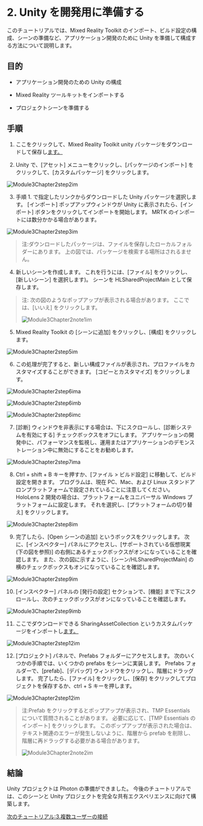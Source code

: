 # <a name="2-getting-unity-ready-for-development"></a>2. Unity を開発用に準備する 


このチュートリアルでは、Mixed Reality Toolkit のインポート、ビルド設定の構成、シーンの準備など、アプリケーション開発のために Unity を準備して構成する方法について説明します。

## <a name="objectives"></a>目的

- アプリケーション開発のための Unity の構成

- Mixed Reality ツールキットをインポートする

- プロジェクトシーンを準備する

## <a name="instructions"></a>手順

1. ここをクリックして、Mixed Reality Toolkit unity パッケージをダウンロードして保存し[ます。](https://github.com/microsoft/MixedRealityToolkit-Unity/releases/download/v2.0.0-RC2.1/Microsoft.MixedReality.Toolkit.Unity.Foundation-v2.0.0-RC2.1.unitypackage)

2. Unity で、[アセット] メニューをクリックし、[パッケージのインポート] をクリックして、[カスタムパッケージ] をクリックします。

![Module3Chapter2step2im](images/module3chapter2step2im.PNG)

3. 手順 1. で指定したリンクからダウンロードした Unity パッケージを選択します。 [インポート] ポップアップウィンドウが Unity に表示されたら、[インポート] ボタンをクリックしてインポートを開始します。 MRTK のインポートには数分かかる場合があります。

![Module3Chapter2step3im](images/module3chapter2step3im.PNG)

> 注:ダウンロードしたパッケージは、ファイルを保存したローカルフォルダーにあります。 上の図では、パッケージを検索する場所はされるません。

4. 新しいシーンを作成します。 これを行うには、[ファイル] をクリックし、[新しいシーン] を選択します)。 シーンを HLSharedProjectMain として保存します。

> 注: 次の図のようなポップアップが表示される場合があります。 ここでは、[いいえ] をクリックします。
>
> ![Module3Chapter2note1im](images/module3chapter2note1im.PNG)

5. Mixed Reality Toolkit の [シーンに追加] をクリックし、[構成] をクリックします。

![Module3Chapter2step5im](images/module3chapter2step5im.PNG)

6. この処理が完了すると、新しい構成ファイルが表示され、プロファイルをカスタマイズすることができます。 [コピーとカスタマイズ] をクリックします。

![Module3Chapter2step6ima](images/module3chapter2step6ima.PNG)

![Module3Chapter2step6imb](images/module3chapter2step6imb.PNG)

![Module3Chapter2step6imc](images/module3chapter2step6imc.PNG)

7. [診断] ウィンドウを非表示にする場合は、下にスクロールし、[診断システムを有効にする] チェックボックスをオフにします。 アプリケーションの開発中に、パフォーマンスを監視し、運用またはアプリケーションのデモンストレーション中に無効にすることをお勧めします。 

![Module3Chapter2step7ima](images/module3chapter2step7ima.PNG)

8. Ctrl + shift + B キーを押すか、[ファイル > ビルド設定] に移動して、ビルド設定を開きます。 プログラムは、現在 PC、Mac、および Linux スタンドアロンプラットフォームで設定されていることに注意してください。 HoloLens 2 開発の場合は、プラットフォームをユニバーサル Windows プラットフォームに設定します。 それを選択し、[プラットフォームの切り替え] をクリックします。

![Module3Chapter2step8im](images/module3chapter2step8im.PNG)

9. 完了したら、[Open シーンの追加] というボックスをクリックします。 次に、[インスペクター] パネルにアクセスし、[サポートされている仮想現実 (下の図を参照)] の右側にあるチェックボックスがオンになっていることを確認します。 また、次の図に示すように、[シーン/HLSharedProjectMain] の横のチェックボックスもオンになっていることを確認します。

![Module3Chapter2step9im](images/module3chapter2step9im.PNG)

10. [インスペクター] パネルの [発行の設定] セクションで、[機能] まで下にスクロールし、次のチェックボックスがオンになっていることを確認します。

![Module3Chapter2step9imb](images/module3chapter2step9imb.PNG)

11. ここでダウンロードできる SharingAssetCollection というカスタムパッケージをインポートし[ます。](https://github.com/microsoft/MixedRealityLearning/releases/tag/development)

![Module3Chapter2step12im](images/module3chapter2step11im.PNG)

12. [プロジェクト] パネルで、Prefabs フォルダーにアクセスします。 次のいくつかの手順では、いくつかの prefabs をシーンに実装します。 Prefabs フォルダーで、[prefab]、[デバッグ] ウィンドウをクリックし、階層にドラッグします。 完了したら、[ファイル] をクリックし、[保存] をクリックしてプロジェクトを保存するか、ctrl + S キーを押します。

![Module3Chapter2step12im](images/module3chapter2step12im.PNG)

   > 注:Prefab をクリックするとポップアップが表示され、TMP Essentials について質問されることがあります。 必要に応じて、[TMP Essentials のインポート] をクリックします。 このポップアップが表示された場合は、テキスト関連のエラーが発生しないように、階層から prefab を削除し、階層に再ドラッグする必要がある場合があります。
   >
>![Module3Chapter2note2im](images/module3chapter2note2im.PNG)


## <a name="congratulations"></a>結論

Unity プロジェクトは Photon の準備ができました。 今後のチュートリアルでは、このシーンと Unity プロジェクトを完全な共有エクスペリエンスに向けて構築します。

[次のチュートリアル:3.複数ユーザーの接続](mrlearning-sharing(photon)-ch3.md)

